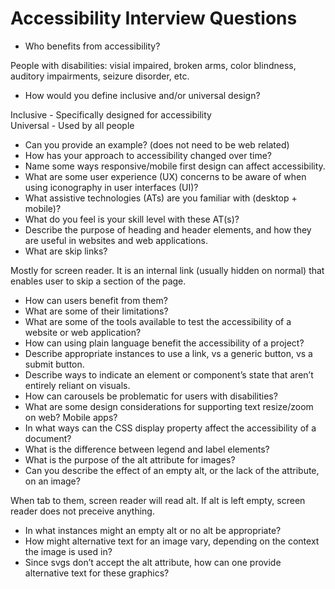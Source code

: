 # Accessibility Interview Questions
* Who benefits from accessibility?

People with disabilities: visial impaired, broken arms, color blindness, auditory impairments, seizure disorder, etc.
* How would you define inclusive and/or universal design?

Inclusive - Specifically designed for accessibility<br>
Universal - Used by all people
* Can you provide an example? (does not need to be web related)
* How has your approach to accessibility changed over time?
* Name some ways responsive/mobile first design can affect accessibility.
* What are some user experience (UX) concerns to be aware of when using iconography in user interfaces (UI)?
* What assistive technologies (ATs) are you familiar with (desktop + mobile)?
* What do you feel is your skill level with these AT(s)?
* Describe the purpose of heading and header elements, and how they are useful in websites and web applications.
* What are skip links?


Mostly for screen reader. It is an internal link (usually hidden on normal) that enables user to skip a section of the page.
* How can users benefit from them?
* What are some of their limitations?
* What are some of the tools available to test the accessibility of a website or web application?
* How can using plain language benefit the accessibility of a project?
* Describe appropriate instances to use a link, vs a generic button, vs a submit button.
* Describe ways to indicate an element or component’s state that aren’t entirely reliant on visuals.
* How can carousels be problematic for users with disabilities?
* What are some design considerations for supporting text resize/zoom on web? Mobile apps?
* In what ways can the CSS display property affect the accessibility of a document?
* What is the difference between legend and label elements?
* What is the purpose of the alt attribute for images?
* Can you describe the effect of an empty alt, or the lack of the attribute, on an image?


When tab to them, screen reader will read alt. If alt is left empty, screen reader does not preceive anything.
* In what instances might an empty alt or no alt be appropriate?
* How might alternative text for an image vary, depending on the context the image is used in?
* Since svgs don’t accept the alt attribute, how can one provide alternative text for these graphics?